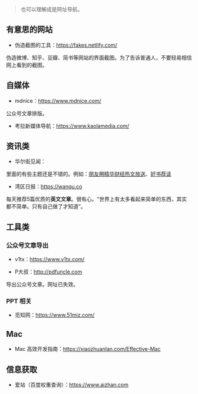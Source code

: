 
> 也可以理解成是网址导航。

## 有意思的网站


- 伪造截图的工具：<https://fakes.netlify.com/>

伪造微博、知乎、豆瓣、简书等网站的界面截图。为了告诉普通人，不要轻易相信网上看到的截图。


## 自媒体

- mdnice：<https://www.mdnice.com/>

公众号文章排版。

- 考拉新媒体导航：<https://www.kaolamedia.com/>


## 资讯类

- 华尔街见闻：

里面的有些主题还是不错的。例如：[朋友圈精华财经热文放送](https://wallstreetcn.com/themes/1004243)、[好书荐读](https://wallstreetcn.com/themes/1004405)

- 湾区日报：<https://wanqu.co>

每天推荐5篇优质的**英文文章**。很有心。“世界上有太多看起来简单的东西，其实都不简单。只有自己做了才知道”。


## 工具类

### 公众号文章导出

- v1tx：<https://www.v1tx.com/>

- P大叔：<http://pdfuncle.com>

导出公众号文章。网址已失效。

### PPT 相关

- 觅知网：<https://www.51miz.com/>

## Mac

- Mac 高效开发指南：<https://xiaozhuanlan.com/Effective-Mac>

## 信息获取

- 爱站（百度权重查询）：<https://www.aizhan.com>
